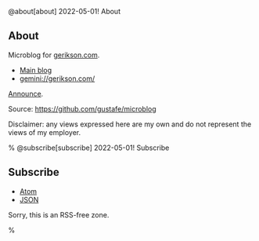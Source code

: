 @about[about] 2022-05-01! About

## About

Microblog for [gerikson.com](https://gerikson.com/).

- [Main blog](https://gerikson.com/blog/)
- <gemini://gerikson.com/>

[Announce](/m/2022/04/index.html#2022-04-28_thursday_01).

Source: <https://github.com/gustafe/microblog>

Disclaimer: any views expressed here are my own and do not represent the views of my employer.

%
@subscribe[subscribe] 2022-05-01! Subscribe
## Subscribe

- [Atom](/m/feed.atom)
- [JSON](/m/feed.json)

Sorry, this is an RSS-free zone. 

%
